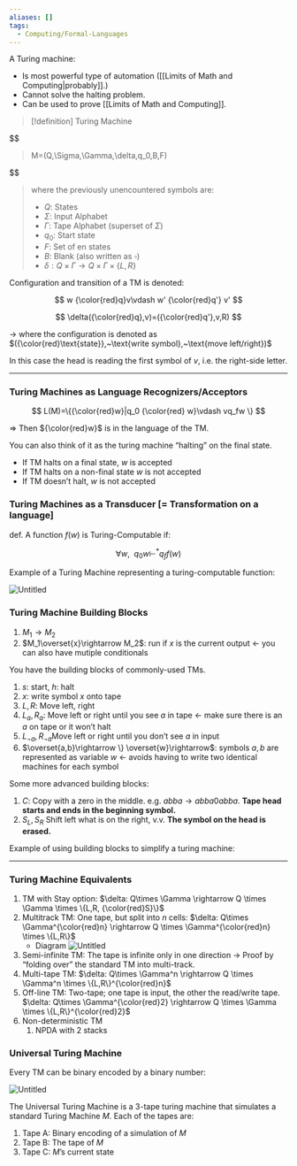 ```yaml
---
aliases: []
tags:
  - Computing/Formal-Languages
---
```


A Turing machine:
- Is most powerful type of automation ([[Limits of Math and Computing|probably]].)
- Cannot solve the halting problem.
- Can be used to prove [[Limits of Math and Computing]].

> [!definition] Turing Machine
> 
$$
> M=(Q,\Sigma,\Gamma,\delta,q_0,B,F)
> 
$$
> where the previously unencountered symbols are:
> - $Q$: States
> - $\Sigma$: Input Alphabet
> - $\Gamma$: Tape Alphabet (superset of $\Sigma$)
> - $q_{0}$: Start state
> - $F$: Set of en states
> - $B$: Blank (also written as $\square$)
> - $\delta: Q\times \Gamma \rightarrow Q \times \Gamma \times \{L,R\}$
> 

Configuration and transition of a TM is denoted:

$$
w {\color{red}q}v\vdash w' {\color{red}q'} v'
$$

$$
\delta({\color{red}q},v)=({\color{red}q'},v,R)
$$

→ where the configuration is denoted as $({\color{red}\text{state}},~\text{write symbol},~\text{move left/right})$

In this case the head is reading the first symbol of $v$, i.e. the right-side letter.

---

### Turing Machines as Language Recognizers/Acceptors

$$
L(M)=\{{\color{red}w}|q_0 {\color{red} w}\vdash vq_fw \}
$$

⇒ Then ${\color{red}w}$ is in the language of the TM.

You can also think of it as the turing machine “halting” on the final state.

- If TM halts on a final state, $w$ is accepted
- If TM halts on a non-final state $w$ is not accepted
- If TM doesn’t halt, $w$ is not accepted

### Turing Machines as a Transducer [= Transformation on a language]

def. A function $f(w)$ is Turing-Computable if:

$$
\forall w,~~q_0w\vdash^*q_ff(w)
$$

Example of a Turing Machine representing a turing-computable function:

![Untitled](Untitled%2010.png)

### Turing Machine Building Blocks

1. $M_1\rightarrow M_2$
2. $M_1\overset{x}\rightarrow M_2$: run if $x$ is the current output ← you can also have mutiple conditionals

You have the building blocks of commonly-used TMs.

1. $s$: start, $h$: halt
2. $x$: write symbol $x$ onto tape
3. $L,R$: Move left, right
4. $L_a,R_a$: Move left or right until you see $a$ in tape ← make sure there is an $a$ on tape or it won’t halt
5. $L_{\neg a},R_{\neg a}$Move left or right until you don’t see $a$ in input
6. $\overset{a,b}\rightarrow \} \overset{w}\rightarrow$: symbols $a,b$ are represented as variable $w$ ← avoids having to write two identical machines for each symbol

Some more advanced building blocks:

1. $C$: Copy with a zero in the middle. e.g. $abba\rightarrow abba0abba$. **Tape head starts and ends in the beginning symbol.**
2. $S_L,S_R$ Shift left what is on the right, v.v. **The symbol on the head is erased.**

Example of using building blocks to simplify a turing machine:

---

### Turing Machine Equivalents

1. TM with Stay option: $\delta: Q\times \Gamma \rightarrow Q \times \Gamma \times \{L,R, {\color{red}S}\}$
2. Multitrack TM: One tape, but split into $n$ cells: $\delta: Q\times \Gamma^{\color{red}n} \rightarrow Q \times \Gamma^{\color{red}n} \times \{L,R\}$
   - Diagram
![Untitled](Untitled%201%205.png)
1. Semi-infinite TM: The tape is infinite only in one direction
   → Proof by “folding over” the standard TM into multi-track.
2. Multi-tape TM: $\delta: Q\times \Gamma^n \rightarrow Q \times \Gamma^n \times \{L,R\}^{\color{red}n}$
3. Off-line TM: Two-tape; one tape is input, the other the read/write tape. $\delta: Q\times \Gamma^{\color{red}2} \rightarrow Q \times \Gamma \times \{L,R\}^{\color{red}2}$
4. Non-deterministic TM
    1. NPDA with 2 stacks

### Universal Turing Machine

Every TM can be binary encoded by a binary number:

![Untitled](Untitled%202%204.png)

The Universal Turing Machine is a 3-tape turing machine that simulates a standard Turing Machine $M$. Each of the tapes are:

1. Tape A: Binary encoding of a simulation of $M$
2. Tape B: The tape of $M$
3. Tape C: $M$’s current state
